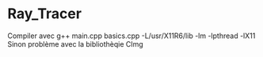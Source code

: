 # Ray_Tracer


Compiler avec 
g++ main.cpp basics.cpp -L/usr/X11R6/lib -lm -lpthread -lX11
Sinon problème avec la bibliothèqie CImg
